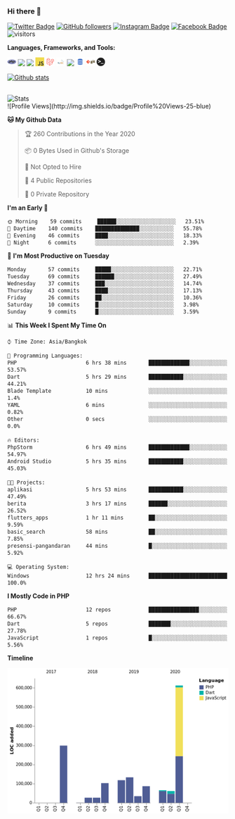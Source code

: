 ### Hi there 👋

<div align="centre">

[![Twitter Badge](http://img.shields.io/badge/-@ismnirwn-1ca0f1?style=social&logo=twitter&logoColor=blue&link=https://twitter.com/ismnirwn)](https://twitter.com/ismnirwn) [![GitHub followers](https://img.shields.io/github/followers/ismanir?label=Follow&style=social)](https://github.com/ismanir/?tab=follow)
[![Instagram Badge](https://img.shields.io/badge/-ismanirawan-blue?style=social&logo=Instagram&link=https://www.instagram.com/ismanirawan/)](https://www.instagram.com/ismanirawan/) 
[![Facebook Badge](https://img.shields.io/badge/-ismnirwn-blue?style=social&logo=facebook&link=https://www.facebook.com/ismnirwn/)](https://www.facebook.com/ismnirwn/) 
![visitors](https://hit-badger.glitch.me/badge?page_id=ismanir.ismanir)
 </div>

**Languages, Frameworks, and Tools:**  

<code><img height="20" src="https://raw.githubusercontent.com/github/explore/80688e429a7d4ef2fca1e82350fe8e3517d3494d/topics/php/php.png"></code>
<code><img height="20" src="https://cdn.freebiesupply.com/logos/large/2x/yii-logo-png-transparent.png"></code>
<code><img height="20" src="https://www.zend.com/sites/zend/files/image/2019-09/logo-codeigniter.jpg"></code>
<code><img height="20" src="https://raw.githubusercontent.com/github/explore/80688e429a7d4ef2fca1e82350fe8e3517d3494d/topics/javascript/javascript.png"></code>
<code><img height="20" src="https://raw.githubusercontent.com/github/explore/80688e429a7d4ef2fca1e82350fe8e3517d3494d/topics/laravel/laravel.png"></code>
<code><img height="20" src="https://raw.githubusercontent.com/github/explore/80688e429a7d4ef2fca1e82350fe8e3517d3494d/topics/mysql/mysql.png"></code>
<code><img height="20" src="https://code.visualstudio.com/assets/favicon.ico"></code>
<code><img height="20" src="https://raw.githubusercontent.com/github/explore/80688e429a7d4ef2fca1e82350fe8e3517d3494d/topics/sql/sql.png"></code>
<code><img height="20" src="https://raw.githubusercontent.com/github/explore/80688e429a7d4ef2fca1e82350fe8e3517d3494d/topics/git/git.png"></code>
<code><img height="20" src="https://raw.githubusercontent.com/github/explore/80688e429a7d4ef2fca1e82350fe8e3517d3494d/topics/terminal/terminal.png"></code>

[![Github stats](https://github-readme-stats.vercel.app/api?username=ismanir&title_color=555&text_color=777&show_icons=true&icon_color=333)](https://github.com/ismanir)

<br>
<img src="https://github.com/ismanir/ismanir/blob/master/images/stat.svg" alt="Stats"/>

<br>
<!--START_SECTION:waka-->
![Profile Views](http://img.shields.io/badge/Profile%20Views-25-blue)

**🐱 My Github Data** 

> 🏆 260 Contributions in the Year 2020
 > 
> 📦 0 Bytes Used in Github's Storage 
 > 
> 🚫 Not Opted to Hire
 > 
> 📜 4 Public Repositories
 > 
> 🔑 0 Private Repository 
 > 
**I'm an Early 🐤** 

```text
🌞 Morning    59 commits     ██████░░░░░░░░░░░░░░░░░░░   23.51% 
🌆 Daytime    140 commits    ██████████████░░░░░░░░░░░   55.78% 
🌃 Evening    46 commits     ████░░░░░░░░░░░░░░░░░░░░░   18.33% 
🌙 Night      6 commits      ░░░░░░░░░░░░░░░░░░░░░░░░░   2.39%

```
📅 **I'm Most Productive on Tuesday** 

```text
Monday       57 commits     █████░░░░░░░░░░░░░░░░░░░░   22.71% 
Tuesday      69 commits     ██████░░░░░░░░░░░░░░░░░░░   27.49% 
Wednesday    37 commits     ███░░░░░░░░░░░░░░░░░░░░░░   14.74% 
Thursday     43 commits     ████░░░░░░░░░░░░░░░░░░░░░   17.13% 
Friday       26 commits     ██░░░░░░░░░░░░░░░░░░░░░░░   10.36% 
Saturday     10 commits     █░░░░░░░░░░░░░░░░░░░░░░░░   3.98% 
Sunday       9 commits      █░░░░░░░░░░░░░░░░░░░░░░░░   3.59%

```


📊 **This Week I Spent My Time On** 

```text
⌚︎ Time Zone: Asia/Bangkok

💬 Programming Languages: 
PHP                      6 hrs 38 mins       █████████████░░░░░░░░░░░░   53.57% 
Dart                     5 hrs 29 mins       ███████████░░░░░░░░░░░░░░   44.21% 
Blade Template           10 mins             ░░░░░░░░░░░░░░░░░░░░░░░░░   1.4% 
YAML                     6 mins              ░░░░░░░░░░░░░░░░░░░░░░░░░   0.82% 
Other                    0 secs              ░░░░░░░░░░░░░░░░░░░░░░░░░   0.0%

🔥 Editors: 
PhpStorm                 6 hrs 49 mins       █████████████░░░░░░░░░░░░   54.97% 
Android Studio           5 hrs 35 mins       ███████████░░░░░░░░░░░░░░   45.03%

🐱‍💻 Projects: 
aplikasi                 5 hrs 53 mins       ███████████░░░░░░░░░░░░░░   47.49% 
berita                   3 hrs 17 mins       ██████░░░░░░░░░░░░░░░░░░░   26.52% 
flutters_apps            1 hr 11 mins        ██░░░░░░░░░░░░░░░░░░░░░░░   9.59% 
basic_search             58 mins             ██░░░░░░░░░░░░░░░░░░░░░░░   7.85% 
presensi-pangandaran     44 mins             █░░░░░░░░░░░░░░░░░░░░░░░░   5.92%

💻 Operating System: 
Windows                  12 hrs 24 mins      █████████████████████████   100.0%

```

**I Mostly Code in PHP** 

```text
PHP                      12 repos            ████████████████░░░░░░░░░   66.67% 
Dart                     5 repos             ███████░░░░░░░░░░░░░░░░░░   27.78% 
JavaScript               1 repos             █░░░░░░░░░░░░░░░░░░░░░░░░   5.56%

```


**Timeline**

![Chart not found](https://github.com/ismanir/ismanir/blob/master/charts/bar_graph.png) 


<!--END_SECTION:waka-->



